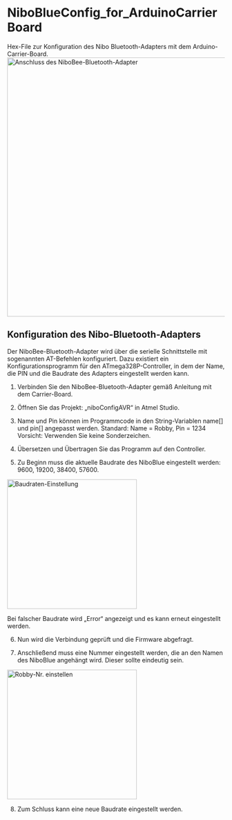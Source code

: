 # NiboBlueConfig_for_ArduinoCarrierBoard
Hex-File zur Konfiguration des Nibo Bluetooth-Adapters mit dem Arduino-Carrier-Board.
<img src="https://github.com/feslehrer/NiboBlueConfig_for_ArduinoCarrierBoard/assets/24614659/21ef073d-c8ab-4bad-b23e-c3f9dcc63723" alt="Anschluss des NiboBee-Bluetooth-Adapter" width="600">

## Konfiguration des Nibo-Bluetooth-Adapters

Der NiboBee-Bluetooth-Adapter wird über die serielle Schnittstelle mit sogenannten AT-Befehlen konfiguriert. Dazu existiert ein Konfigurationsprogramm  für den ATmega328P-Controller, in dem der Name, die PIN und die Baudrate des Adapters eingestellt werden kann. 

1.	Verbinden Sie den NiboBee-Bluetooth-Adapter gemäß Anleitung mit dem Carrier-Board.

2.	Öffnen Sie das Projekt: „niboConfigAVR“ in Atmel Studio.

3.	Name und Pin können im Programmcode in den String-Variablen name[] und pin[] angepasst werden. Standard: Name = Robby, Pin = 1234
Vorsicht: Verwenden Sie keine Sonderzeichen.

4.	Übersetzen und Übertragen Sie das Programm auf den Controller.

5.	Zu Beginn muss die aktuelle Baudrate des NiboBlue eingestellt werden: 9600, 19200, 38400, 57600. 
<img src="https://github.com/feslehrer/NiboBlueConfig_for_ArduinoCarrierBoard/assets/24614659/51ad9f2d-c4b5-4f66-aff2-4c88e22559fe" alt="Baudraten-Einstellung" width="300">
<p>Bei falscher Baudrate wird „Error“ angezeigt und es kann erneut eingestellt werden.

6.	Nun wird die Verbindung geprüft und die Firmware abgefragt.

7.	Anschließend muss eine Nummer eingestellt werden, die an den Namen des NiboBlue angehängt wird. Dieser sollte eindeutig sein. <p>
<img src="https://github.com/feslehrer/NiboBlueConfig_for_ArduinoCarrierBoard/assets/24614659/65a58bee-b0c8-443d-9368-e3a264cae643" alt="Robby-Nr. einstellen" width="300">

8.	Zum Schluss kann eine neue Baudrate eingestellt werden.

